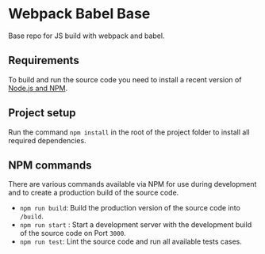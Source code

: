 # Webpack Babel Base

Base repo for JS build with webpack and babel.

## Requirements

To build and run the source code you need to install a recent version of [Node.js and NPM](https://nodejs.org/).

## Project setup

Run the command `npm install` in the root of the project folder to install all required dependencies.

## NPM commands

There are various commands available via NPM for use during development and to create a production build of the source code.

- `npm run build`: Build the production version of the source code into `/build`.
- `npm run start` : Start a development server with the development build of the source code on Port `3000`.
- `npm run test`: Lint the source code and run all available tests cases.
